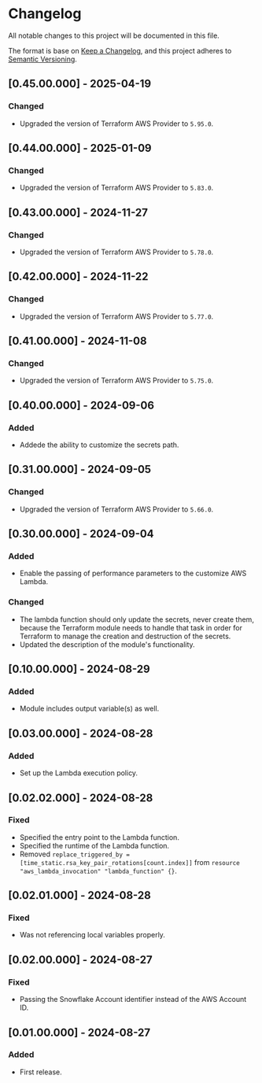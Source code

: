 # Changelog
All notable changes to this project will be documented in this file.

The format is base on [Keep a Changelog](https://keepachangelog.com/en/1.1.0/), and this project adheres to [Semantic Versioning](https://semver.org/spec/v2.0.0.html).


## [0.45.00.000] - 2025-04-19
### Changed
- Upgraded the version of Terraform AWS Provider to `5.95.0`.

## [0.44.00.000] - 2025-01-09
### Changed
- Upgraded the version of Terraform AWS Provider to `5.83.0`.

## [0.43.00.000] - 2024-11-27
### Changed
- Upgraded the version of Terraform AWS Provider to `5.78.0`.

## [0.42.00.000] - 2024-11-22
### Changed
- Upgraded the version of Terraform AWS Provider to `5.77.0`.

## [0.41.00.000] - 2024-11-08
### Changed
- Upgraded the version of Terraform AWS Provider to `5.75.0`.

## [0.40.00.000] - 2024-09-06
### Added
- Addede the ability to customize the secrets path.

## [0.31.00.000] - 2024-09-05
### Changed
- Upgraded the version of Terraform AWS Provider to `5.66.0`.

## [0.30.00.000] - 2024-09-04
### Added
- Enable the passing of performance parameters to the customize AWS Lambda.

### Changed
- The lambda function should only update the secrets, never create them, because the Terraform module needs to handle that task in order for Terraform to manage the creation and destruction of the secrets.
- Updated the description of the module's functionality.

## [0.10.00.000] - 2024-08-29
### Added
- Module includes output variable(s) as well.

## [0.03.00.000] - 2024-08-28
### Added
- Set up the Lambda execution policy.

## [0.02.02.000] - 2024-08-28
### Fixed
- Specified the entry point to the Lambda function.
- Specified the runtime of the Lambda function.
- Removed `replace_triggered_by = [time_static.rsa_key_pair_rotations[count.index]]` from `resource "aws_lambda_invocation" "lambda_function" {}`.

## [0.02.01.000] - 2024-08-28
### Fixed
- Was not referencing local variables properly.

## [0.02.00.000] - 2024-08-27
### Fixed
- Passing the Snowflake Account identifier instead of the AWS Account ID.

## [0.01.00.000] - 2024-08-27
### Added
- First release.